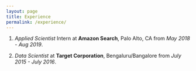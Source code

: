 ```yaml
---
layout: page
title: Experience
permalink: /experience/
---
```


1. _Applied Scientist_ Intern at __Amazon Search__, Palo Alto, CA from _May 2018 - Aug 2019_.

2. _Data Scientist_ at __Target Corporation__, Bengaluru/Bangalore from _July 2015 - July 2016_.   

